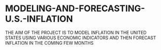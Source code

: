 # MODELING-AND-FORECASTING-U.S.-INFLATION
THE AIM OF THE PROJECT IS TO MODEL INFLATION IN THE UNITED STATES USING VARIOUS ECONOMIC INDICATORS AND THEN FORECAST INFLATION IN THE COMING FEW MONTHS

